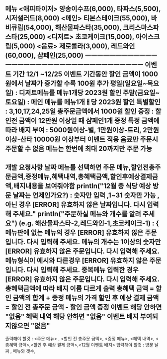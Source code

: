 메뉴
<애피타이저>
양송이수프(6,000), 타파스(5,500), 시저샐러드(8,000)
<메인>
티본스테이크(55,000), 바비큐립(54,000), 해산물파스타(35,000), 크리스마스파스타(25,000)
<디저트>
초코케이크(15,000), 아이스크림(5,000)
<음료>
제로콜라(3,000), 레드와인(60,000), 샴페인(25,000)
ㅡㅡㅡㅡㅡㅡㅡㅡㅡㅡㅡㅡㅡㅡㅡㅡㅡㅡㅡㅡㅡㅡㅡㅡㅡㅡㅡㅡㅡㅡㅡㅡㅡㅡㅡ
이벤트 기간 12/1 ~12/25
이벤트 기간동안 할인 금액이 1000원에서 날짜가 증가할 수록 100원 추가
평일(일요일~목요일) : 디저트메뉴를 메뉴1개당 2023원 할인
주말(금요일~토요일) : 메인 메뉴를 메뉴1개ㅐ당 2023원 할인
특별할인 : 3,10,17,24,25일   총주문금액에서 1000원 할인
증정 : 할인전 금액이 12만원 이상일 때  샴페인1개 증정
특정 금액에 따라 배지 부여 : 5000원이상-별, 1만원이상-트리, 2만원이상-산타
10000원 이상부터 이벤트 적용
음료만 주문시 주문할 수 없음
메뉴는 한번에 최대 20까지만 주문 가능
-------------------------------------------------------
개발 요청사항
날짜 메뉴를 선택하면 주문 메뉴,할인전총주문금액,증정메뉴,혜택내역,총혜택금액,할인후예상결제금액,배지내용을 보여줘야함
println("12월 중 식당 예상 방문 날짜는 언제인가요?) : 숫자만 입력 ,1~31 숫자만 가능 ,아닌 경우 [ERROR] 유효하지 않은 날짜입니다. 다시 입력해 주세요."
println("주문하실 메뉴와 개수를 알려 주세요")  (e.g. 해산물파스타-2,레드와인-1,초코케이크-1) : {
메뉴판에 없는 메뉴의 경우 [ERROR] 유효하지 않은 주문입니다. 다시 입력해 주세요.
메뉴의 개수는 1이상의 숫자만 [ERROR] 유효하지 않은 주문입니다. 다시 입력해 주세요.
메뉴형식이 예시와 다른경우 [ERROR] 유효하지 않은 주문입니다. 다시 입력해 주세요.
중복메뉴 입력한 경우 [ERROR] 유효하지 않은 주문입니다. 다시 입력해 주세요.
총혜택금액에 따라 배지 이름 다르게 출력
총혜택 금액 = 할인 금액의 합계 + 증정 메뉴의 가격
할인 후 예상 결제 금액 = 할인 전 총주문 금액 - 할인 금액
증정 이벤트 해당 안하면 "없음"
혜택 내역 해당 안하면 "없음"
이벤트 배지 부여되지않으면 "없음"
---------------------------------------------------------------
출력해야 할것 : <주문 메뉴> ,  <할인 전 총주문 금액>, <증정 메뉴>, <혜택 내역>, <총혜택 금액>,<할인 후 예상 결제 금액>,<12월 이벤트 배지>
입력해야 할것 : 방문 날짜 , 메뉴와 갯수, 
